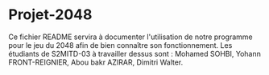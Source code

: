 # Projet-2048
Ce fichier README servira à documenter l'utilisation de notre programme pour le jeu du 2048 afin de bien connaître son fonctionnement.
Les étudiants de S2MITD-03 à travailler dessus sont : Mohamed SOHBI, Yohann FRONT-REIGNIER, Abou bakr AZIRAR, Dimitri Walter.
